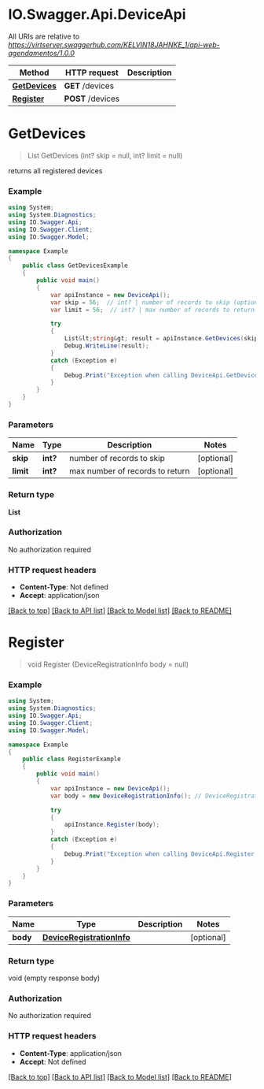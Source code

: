 # IO.Swagger.Api.DeviceApi

All URIs are relative to *https://virtserver.swaggerhub.com/KELVIN18JAHNKE_1/api-web-agendamentos/1.0.0*

Method | HTTP request | Description
------------- | ------------- | -------------
[**GetDevices**](DeviceApi.md#getdevices) | **GET** /devices | 
[**Register**](DeviceApi.md#register) | **POST** /devices | 

<a name="getdevices"></a>
# **GetDevices**
> List<string> GetDevices (int? skip = null, int? limit = null)



returns all registered devices

### Example
```csharp
using System;
using System.Diagnostics;
using IO.Swagger.Api;
using IO.Swagger.Client;
using IO.Swagger.Model;

namespace Example
{
    public class GetDevicesExample
    {
        public void main()
        {
            var apiInstance = new DeviceApi();
            var skip = 56;  // int? | number of records to skip (optional) 
            var limit = 56;  // int? | max number of records to return (optional) 

            try
            {
                List&lt;string&gt; result = apiInstance.GetDevices(skip, limit);
                Debug.WriteLine(result);
            }
            catch (Exception e)
            {
                Debug.Print("Exception when calling DeviceApi.GetDevices: " + e.Message );
            }
        }
    }
}
```

### Parameters

Name | Type | Description  | Notes
------------- | ------------- | ------------- | -------------
 **skip** | **int?**| number of records to skip | [optional] 
 **limit** | **int?**| max number of records to return | [optional] 

### Return type

**List<string>**

### Authorization

No authorization required

### HTTP request headers

 - **Content-Type**: Not defined
 - **Accept**: application/json

[[Back to top]](#) [[Back to API list]](../README.md#documentation-for-api-endpoints) [[Back to Model list]](../README.md#documentation-for-models) [[Back to README]](../README.md)
<a name="register"></a>
# **Register**
> void Register (DeviceRegistrationInfo body = null)



### Example
```csharp
using System;
using System.Diagnostics;
using IO.Swagger.Api;
using IO.Swagger.Client;
using IO.Swagger.Model;

namespace Example
{
    public class RegisterExample
    {
        public void main()
        {
            var apiInstance = new DeviceApi();
            var body = new DeviceRegistrationInfo(); // DeviceRegistrationInfo |  (optional) 

            try
            {
                apiInstance.Register(body);
            }
            catch (Exception e)
            {
                Debug.Print("Exception when calling DeviceApi.Register: " + e.Message );
            }
        }
    }
}
```

### Parameters

Name | Type | Description  | Notes
------------- | ------------- | ------------- | -------------
 **body** | [**DeviceRegistrationInfo**](DeviceRegistrationInfo.md)|  | [optional] 

### Return type

void (empty response body)

### Authorization

No authorization required

### HTTP request headers

 - **Content-Type**: application/json
 - **Accept**: Not defined

[[Back to top]](#) [[Back to API list]](../README.md#documentation-for-api-endpoints) [[Back to Model list]](../README.md#documentation-for-models) [[Back to README]](../README.md)
